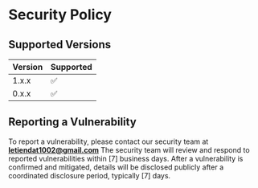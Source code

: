 # Security Policy

## Supported Versions

| Version | Supported          |
| ------- | ------------------ |
| 1.x.x   | :white_check_mark: |
| 0.x.x   | :white_check_mark: |

## Reporting a Vulnerability

To report a vulnerability, please contact our security team at **letiendat1002@gmail.com**
The security team will review and respond to reported vulnerabilities within [7] business days.
After a vulnerability is confirmed and mitigated, details will be disclosed publicly after a coordinated disclosure period, typically [7] days.
